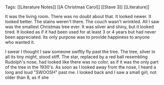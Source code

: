 Tags: [[Literature Notes]] [[A Christmas Carol]] [[Stave 3]] [[Literature]]


It was the living room. There was no doubt about that. It looked newer. It looked better. The stains weren't there. The couch wasn't wrinkled. All I saw was the smallest Christmas tree ever. It was silver and shiny, but it looked tired. It looked as if it had been used for at least 3 or 4 years but had never been appreciated. Its only purpose was to provide happiness to anyone who wanted it.

I swear I thought I saw someone swiftly fly past the tree. The tree, silver in all its tiny might, stood stiff. The star, replaced by a red ball resembling Rudolph's nose, had looked like there was no color, as if it was the only part of the tree in the 1930's. As soon as I looked away from the nose, I heard a long and loud "SWOOSH" past me. I looked back and I saw a small girl, not older than 8, as if she 